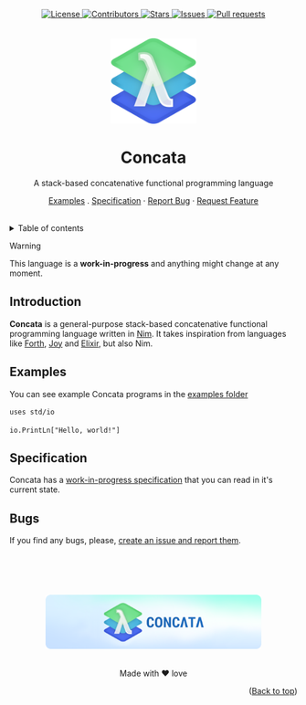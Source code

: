 <a name="readme-top"></a>
<div align="center">
	<a href="./LICENSE">
		<img alt="License" src="https://img.shields.io/badge/license-GPL v3-e8415e?style=for-the-badge">
	</a>
	<a href="https://github.com/LordOfTrident/concata/graphs/contributors">
		<img alt="Contributors" src="https://img.shields.io/github/contributors/LordOfTrident/concata?style=for-the-badge&color=f36a3b">
	</a>
	<a href="https://github.com/LordOfTrident/concata/stargazers">
		<img alt="Stars" src="https://img.shields.io/github/stars/LordOfTrident/concata?style=for-the-badge&color=efb300">
	</a>
	<a href="https://github.com/LordOfTrident/concata/issues">
		<img alt="Issues" src="https://img.shields.io/github/issues/LordOfTrident/concata?style=for-the-badge&color=0fae5e">
	</a>
	<a href="https://github.com/LordOfTrident/concata/pulls">
		<img alt="Pull requests" src="https://img.shields.io/github/issues-pr/LordOfTrident/concata?style=for-the-badge&color=4f79e4">
	</a>
	<br><br><br>
	<img src="./res/logo.png" width="150px">
	<h1 align="center">Concata</h1>
	<p align="center">A stack-based concatenative functional programming language</p>
	<p align="center">
		<a href="examples">Examples</a>
		.
		<a href="SPEC.md">Specification</a>
		·
		<a href="https://github.com/LordOfTrident/concata/issues">Report Bug</a>
		·
		<a href="https://github.com/LordOfTrident/concata/issues">Request Feature</a>
	</p>
	<br>
</div>

<details>
	<summary>Table of contents</summary>
	<ul>
		<li><a href="#introduction">Introduction</a></li>
		<li><a href="#examples">Examples</a></li>
		<li><a href="#specification">Specification</a></li>
		<li><a href="#bugs">Bugs</a></li>
	</ul>
</details>

> [!WARNING]
> This language is a **work-in-progress** and anything might change at any moment.

## Introduction
**Concata** is a general-purpose stack-based concatenative functional
programming language written in
[Nim](https://en.wikipedia.org/wiki/Elixir_(programming_language)).
It takes inspiration from languages like
[Forth](https://en.wikipedia.org/wiki/Forth_(programming_language)),
[Joy](https://en.wikipedia.org/wiki/Joy_(programming_language))
and
[Elixir](https://en.wikipedia.org/wiki/Elixir_(programming_language)),
but also Nim.

## Examples
You can see example Concata programs in the [examples folder](examples)

```
uses std/io

io.PrintLn["Hello, world!"]
```

## Specification
Concata has a
[work-in-progress specification](SPEC.md)
that you can read in it's current state.

## Bugs
If you find any bugs, please,
[create an issue and report them](https://github.com/LordOfTrident/concata/issues).

<br>
<h1></h1>
<br>

<div align="center">
	<div align="center"><img src="./res/banner.png" width="75%"></div>
	<br>
	<p align="center">Made with ❤️ love</p>
</div>

<p align="right">(<a href="#readme-top">Back to top</a>)</p>
